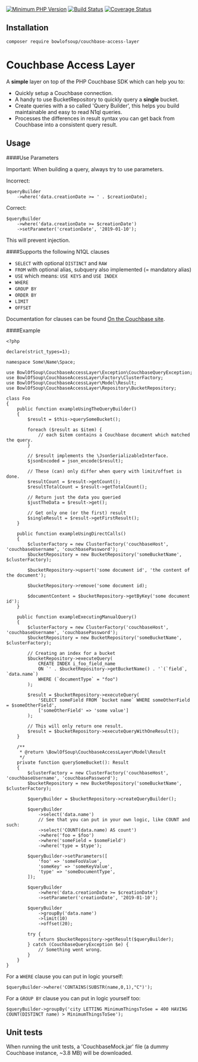 [![Minimum PHP Version](https://img.shields.io/badge/php-%3E%3D%207.0-blue.svg?no-cache=1)](https://php.net/)
[![Build Status](https://travis-ci.org/BowlOfSoup/couchbase-access-layer.svg?branch=master)](https://travis-ci.org/BowlOfSoup/couchbase-access-layer)
[![Coverage Status](https://coveralls.io/repos/github/BowlOfSoup/couchbase-access-layer/badge.svg?branch=master)](https://coveralls.io/github/BowlOfSoup/couchbase-access-layer?branch=master)

Installation
------------
    composer require bowlofsoup/couchbase-access-layer

Couchbase Access Layer
======================

A **simple** layer on top of the PHP Couchbase SDK which can help you to:
- Quickly setup a Couchbase connection.
- A handy to use BucketRepository to quickly query a **single** bucket.
- Create queries with a so called 'Query Builder', this helps you build maintainable and easy to read N1ql queries.
- Processes the differences in result syntax you can get back from Couchbase into a consistent query result.

Usage
-----

####Use Parameters

Important: When building a query, always try to use parameters.

Incorrect:

    $queryBuilder
        ->where('data.creationDate >= ' . $creationDate);

Correct:

    $queryBuilder
        ->where('data.creationDate >= $creationDate')
        ->setParameter('creationDate', '2019-01-10');

This will prevent injection.

####Supports the following N1QL clauses

- `SELECT` with optional `DISTINCT` and `RAW`
- `FROM` with optional alias, subquery also implemented (= mandatory alias)
- `USE` which means: `USE KEYS` and `USE INDEX`
- `WHERE`
- `GROUP BY`
- `ORDER BY`
- `LIMIT`
- `OFFSET`

Documentation for clauses can be found [On the Couchbase site](https://docs.couchbase.com/server/6.0/n1ql/n1ql-language-reference/selectintro.html).

####Example

    <?php

    declare(strict_types=1);

    namespace Some\Name\Space;

    use BowlOfSoup\CouchbaseAccessLayer\Exception\CouchbaseQueryException;
    use BowlOfSoup\CouchbaseAccessLayer\Factory\ClusterFactory;
    use BowlOfSoup\CouchbaseAccessLayer\Model\Result;
    use BowlOfSoup\CouchbaseAccessLayer\Repository\BucketRepository;

    class Foo
    {
        public function exampleUsingTheQueryBuilder()
        {
            $result = $this->querySomeBucket();

            foreach ($result as $item) {
                // each $item contains a Couchbase document which matched the query.
            }

            // $result implements the \JsonSerializableInterface.
            $jsonEncoded = json_encode($result);

            // These (can) only differ when query with limit/offset is done.
            $resultCount = $result->getCount();
            $resultTotalCount = $result->getTotalCount();

            // Return just the data you queried
            $justTheData = $result->get();

            // Get only one (or the first) result
            $singleResult = $result->getFirstResult();
        }

        public function exampleUsingDirectCalls()
        {
            $clusterFactory = new ClusterFactory('couchbaseHost', 'couchbaseUsername', 'couchbasePassword');
            $bucketRepository = new BucketRepository('someBucketName', $clusterFactory);

            $bucketRepository->upsert('some document id', 'the content of the document');

            $bucketRepository->remove('some document id);

            $documentContent = $bucketRepository->getByKey('some document id');
        }

        public function exampleExecutingManualQuery()
        {
            $clusterFactory = new ClusterFactory('couchbaseHost', 'couchbaseUsername', 'couchbasePassword');
            $bucketRepository = new BucketRepository('someBucketName', $clusterFactory);

            // Creating an index for a bucket
            $bucketRepository->executeQuery(
                CREATE INDEX i_foo_field_name
                ON `' . $bucketRepository->getBucketName() . '`(`field`, `data.name`)
                WHERE (`documentType` = "foo")
            );

            $result = $bucketRepository->executeQuery(
                'SELECT someField FROM `bucket name` WHERE someOtherField = $someOtherField',
                ['someOtherField' => 'some value']
            );

            // This will only return one result.
            $result = $bucketRepository->executeQueryWithOneResult();
        }

        /**
         * @return \BowlOfSoup\CouchbaseAccessLayer\Model\Result
         */
        private function querySomeBucket(): Result
        {
            $clusterFactory = new ClusterFactory('couchbaseHost', 'couchbaseUsername', 'couchbasePassword');
            $bucketRepository = new BucketRepository('someBucketName', $clusterFactory);

            $queryBuilder = $bucketRepository->createQueryBuilder();

            $queryBuilder
                ->select('data.name')
                // See that you can put in your own logic, like COUNT and such:
                ->select('COUNT(data.name) AS count')
                ->where('foo = $foo')
                ->where('someField = $someField')
                ->where('type = $type');

            $queryBuilder->setParameters([
                'foo' => 'someFooValue',
                'someKey' => 'someKeyValue',
                'type' => 'someDocumentType',
            ]);

            $queryBuilder
                ->where('data.creationDate >= $creationDate')
                ->setParameter('creationDate', '2019-01-10');

            $queryBuilder
                ->groupBy('data.name')
                ->limit(10)
                ->offset(20);

            try {
                return $bucketRepository->getResult($queryBuilder);
            } catch (CouchbaseQueryException $e) {
                // Something went wrong.
            }
        }
    }

For a `WHERE` clause you can put in logic yourself:

    $queryBuilder->where('CONTAINS(SUBSTR(name,0,1),"C")');

For a `GROUP BY` clause you can put in logic yourself too:

    $queryBuilder->groupBy('city LETTING MinimumThingsToSee = 400 HAVING COUNT(DISTINCT name) > MinimumThingsToSee');

Unit tests
----------

When running the unit tests, a 'CouchbaseMock.jar' file (a dummy Couchbase instance, ~3.8 MB) will be downloaded.